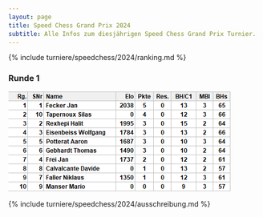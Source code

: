 ```yaml
---
layout: page
title: Speed Chess Grand Prix 2024
subtitle: Alle Infos zum diesjährigen Speed Chess Grand Prix Turnier.
---
```


{% include turniere/speedchess/2024/ranking.md %}

### Runde 1

![Runde 1](/assets/img/turniere/speedchess/2024/runde-1-rapid.png)

{% include turniere/speedchess/2024/ausschreibung.md %}
